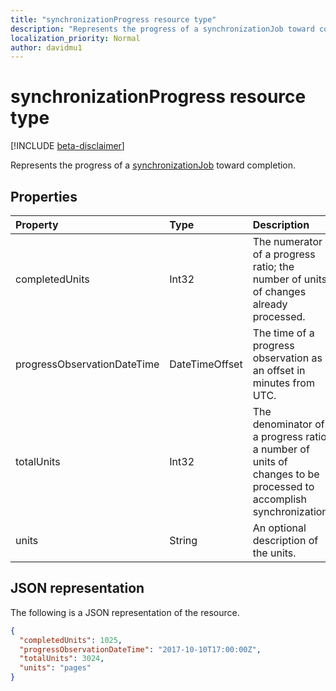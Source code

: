 ```yaml
---
title: "synchronizationProgress resource type"
description: "Represents the progress of a synchronizationJob toward completion."
localization_priority: Normal
author: davidmu1
---
```


# synchronizationProgress resource type

[!INCLUDE [beta-disclaimer](../../includes/beta-disclaimer.md)]

Represents the progress of a [synchronizationJob](synchronization-synchronizationjob.md) toward completion.

## Properties

| Property                              | Type      | Description    |
|:--------------------------------------|:----------|:---------------|
|completedUnits|Int32|The numerator of a progress ratio; the number of units of changes already processed.|
|progressObservationDateTime|DateTimeOffset|The time of a progress observation as an offset in minutes from UTC.|
|totalUnits|Int32|The denominator of a progress ratio; a number of units of changes to be processed to accomplish synchronization.|
|units|String|An optional description of the units.|

<!-- The troubleshootingUrl property is missing a description -->

## JSON representation

The following is a JSON representation of the resource.

<!-- {
  "blockType": "resource",
  "optionalProperties": [

  ],
  "@odata.type": "microsoft.graph.synchronizationProgress"
}-->

```json
{
  "completedUnits": 1025,
  "progressObservationDateTime": "2017-10-10T17:00:00Z",
  "totalUnits": 3024,
  "units": "pages"
}

```

<!-- uuid: 15571993-7e2f-4842-84d5-01ceb67cdc05
20185-08-14 22:30:00 UTC -->
<!--
{
  "type": "#page.annotation",
  "description": "synchronizationProcess resource",
  "keywords": "",
  "section": "documentation",
  "tocPath": "",
  "suppressions": []
}
-->
